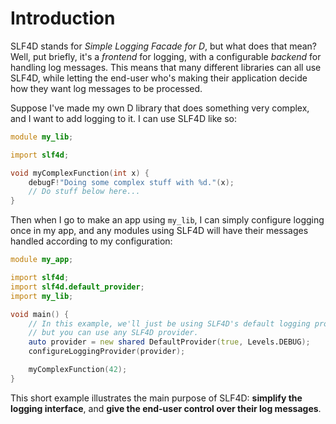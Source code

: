 # Introduction

SLF4D stands for _Simple Logging Facade for D_, but what does that mean? Well, put briefly, it's a _frontend_ for logging, with a configurable _backend_ for handling log messages. This means that many different libraries can all use SLF4D, while letting the end-user who's making their application decide how they want log messages to be processed.

Suppose I've made my own D library that does something very complex, and I want to add logging to it. I can use SLF4D like so:

```d
module my_lib;

import slf4d;

void myComplexFunction(int x) {
    debugF!"Doing some complex stuff with %d."(x);
    // Do stuff below here...
}
```

Then when I go to make an app using `my_lib`, I can simply configure logging once in my app, and any modules using SLF4D will have their messages handled according to my configuration:

```d
module my_app;

import slf4d;
import slf4d.default_provider;
import my_lib;

void main() {
    // In this example, we'll just be using SLF4D's default logging provider
    // but you can use any SLF4D provider.
    auto provider = new shared DefaultProvider(true, Levels.DEBUG);
    configureLoggingProvider(provider);

    myComplexFunction(42);
}
```

This short example illustrates the main purpose of SLF4D: **simplify the logging interface**, and **give the end-user control over their log messages**.
